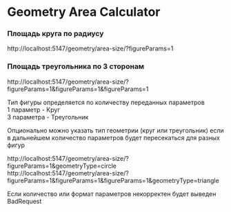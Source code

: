 # Geometry Area Calculator

### Площадь круга по радиусу
http://localhost:5147/geometry/area-size/?figureParams=1

### Площадь треугольника по 3 сторонам
http://localhost:5147/geometry/area-size/?figureParams=1&figureParams=1&figureParams=1

Тип фигуры определяется по количеству переданных параметров <br>
1 параметр - Круг<br>
3 параметра - Треугольник<br>

Опционально можно указать тип геометрии (круг или треугольник) если в дальнейшем количество параметров будет пересекаться для разных фигур

http://localhost:5147/geometry/area-size/?figureParams=1&geometryType=circle <br>
http://localhost:5147/geometry/area-size/?figureParams=1&figureParams=1&figureParams=1&geometryType=triangle <br>

Если количество или формат параметров некорректен будет выведен BadRequest
